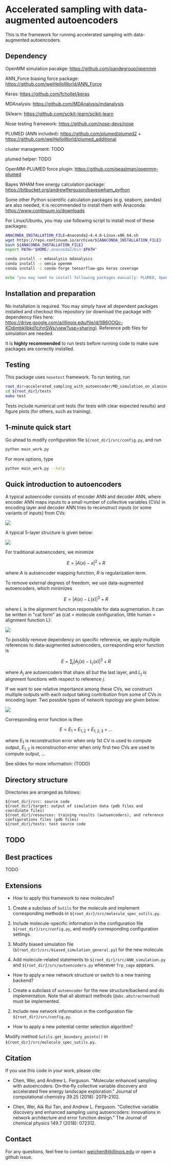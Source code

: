 # Accelerated sampling with data-augmented autoencoders

This is the framework for running accelerated sampling with data-augmented autoencoders.

## Dependency

OpenMM simulation pacakge: https://github.com/pandegroup/openmm

ANN_Force biasing force package: https://github.com/weiHelloWorld/ANN_Force

Keras: https://github.com/fchollet/keras

MDAnalysis: https://github.com/MDAnalysis/mdanalysis

Sklearn: https://github.com/scikit-learn/scikit-learn

Nose testing framework: https://github.com/nose-devs/nose

PLUMED (ANN included): https://github.com/plumed/plumed2 + https://github.com/weiHelloWorld/plumed_additional

cluster management: TODO

plumed helper: TODO

OpenMM-PLUMED force plugin: https://github.com/peastman/openmm-plumed

Bayes WHAM free energy calculation package: https://bitbucket.org/andrewlferguson/bayeswham_python

Some other Python scientific calculation packages (e.g. seaborn, pandas) are also needed, it is recommended to install them with Anaconda: https://www.continuum.io/downloads

For Linux/Ubuntu, you may use following script to install most of these packages:

```bash
ANACONDA_INSTALLATION_FILE=Anaconda2-4.4.0-Linux-x86_64.sh
wget https://repo.continuum.io/archive/${ANACONDA_INSTALLATION_FILE}
bash ${ANACONDA_INSTALLATION_FILE}
export PATH="$HOME/.anaconda2/bin:$PATH"

conda install -c mdanalysis mdanalysis
conda install -c omnia openmm
conda install -c conda-forge tensorflow-gpu keras coverage

echo "you may need to install following packages manually: PLUMED, OpenMM-plumed, ANN_Force"
```

## Installation and preparation

No installation is required.  You may simply have all dependent packages installed and checkout this repository (or download the package with dependency files here: https://drive.google.com/a/illinois.edu/file/d/0B6OOQc-KDdimbklIbkd1cjhnSWs/view?usp=sharing).  Reference pdb files for simulation are needed.

It is **highly recommended** to run tests before running code to make sure packages are correctly installed.

## Testing

This package uses `nosetest` framework.  To run testing, run

```bash
root_dir=accelerated_sampling_with_autoencoder/MD_simulation_on_alanine_dipeptide/current_work
cd ${root_dir}/tests
make test
```

Tests include numerical unit tests (for tests with clear expected results) and figure plots (for others, such as training).

## 1-minute quick start

Go ahead to modify configuration file `${root_dir}/src/config.py`, and run 

```bash
python main_work.py
```

For more options, type

```bash
python main_work.py --help
```

## Quick introduction to autoencoders

A typical autoencoder consists of encoder ANN and decoder ANN, where encoder ANN maps inputs to a small number of collective variables (CVs) in encoding layer and decoder ANN tries to reconstruct inputs (or some variants of inputs) from CVs:

![](figures/diagram_autoencoder.png)

A typical 5-layer structure is given below:

![](figures/autoencoder_2.png)

For traditional autoencoders, we minimize

$$E=|A(x)-x|^2 + R$$

where $A$ is autoencoder mapping function, $R$ is regularization term.

To remove external degrees of freedom, we use data-augmented autoencoders, which minimizes

$$E=|A(x)-L(x)|^2 + R$$

where $L$ is the alignment function responsible for data augmentation.  It can be written in "cat form" as (cat = molecule configuration, little human = alignment function L):

![](figures/autoencoder_1.png)

To possibly remove dependency on specific reference, we apply multiple references to data-augmented autoencoders, corresponding error function is 

$$E=\sum_j |A_j(x)-L_j(x)|^2 + R$$

where $A_j$ are autoencoders that share all but the last layer, and $L_j$ is alignment functions with respect to reference $j$.

If we want to see relative importance among these CVs, we construct multiple outputs with each output taking contribution from some of CVs in encoding layer.  Two possible types of network topology are given below:

![](figures/hierarchical_autoencoder.png)

Corresponding error function is then

$$E=E_{1}+E_{1,2}+E_{1,2,3}+...$$

where $E_{1}$ is reconstruction error when only 1st CV is used to compute output, $E_{1,2}$ is reconstruction error when only first two CVs are used to compute output, ...

See slides for more information: (TODO)


## Directory structure

Directories are arranged as follows:

```
${root_dir}/src: source code
${root_dir}/target: output of simulation data (pdb files and coordinate files)
${root_dir}/resources: training results (autoencoders), and reference configurations files (pdb files)
${root_dir}/tests: test source code
```


## TODO

## Best practices

TODO

## Extensions

- How to apply this framework to new molecules?

1. Create a subclass of `Sutils` for the molecule and implement corresponding methods in `${root_dir}/src/molecule_spec_sutils.py`.

2. Include molecule-specific information in the configuration file `${root_dir}/src/config.py`, and modify corresponding configuration settings.

3. Modify biased simulation file (`${root_dir}/src/biased_simulation_general.py`) for the new molecule.

4. Add molecule-related statements to `${root_dir}/src/ANN_simulation.py` and `${root_dir}/src/autoencoders.py` whenever `Trp_cage` appears.

- How to apply a new network structure or switch to a new training backend?

1. Create a subclass of `autoencoder` for the new structure/backend and do implementation.  Note that all abstract methods (`@abc.abstractmethod`) must be implemented.

2. Include new network information in the configuration file `${root_dir}/src/config.py`.

- How to apply a new potential center selection algorithm?

Modify method `Sutils.get_boundary_points()` in `${root_dir}/src/molecule_spec_sutils.py`.

## Citation

If you use this code in your work, please cite:

- Chen, Wei, and Andrew L. Ferguson. "Molecular enhanced sampling with autoencoders: On‐the‐fly collective variable discovery and accelerated free energy landscape exploration." Journal of computational chemistry 39.25 (2018): 2079-2102.

- Chen, Wei, Aik Rui Tan, and Andrew L. Ferguson. "Collective variable discovery and enhanced sampling using autoencoders: Innovations in network architecture and error function design." The Journal of chemical physics 149.7 (2018): 072312.

## Contact

For any questions, feel free to contact weichen9@illinois.edu or open a github issue.